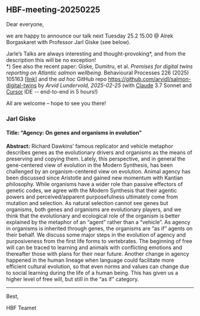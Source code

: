 ## HBF-meeting-20250225

Dear everyone, 

we are happy to announce our talk next Tuesday 25.2 15.00 @ Alrek Borgaskaret with Professor Jarl Giske (see below). 

Jarle’s Talks are always interesting and thought-provoking*, and from the description this will be no exception! <br>
*) See also the recent paper: Giske, Dumitru, et al. _Premises for digital twins reporting on Atlantic salmon wellbeing_. Behavioural Processes 226 (2025) 105163 [[link](./Giske_Dumitru_etal_Premises_for_digital_twins_reporting_on_Atlantic_salmon_wellbeing_Behav_Processes_2025.pdf)] and the _ad hoc_ GitHub repo https://github.com/arvidl/salmon-digital-twins by _Arvid Lundervold, 2025-02-25_ (with [Claude](https://www.anthropic.com/claude?utm_source=chatgpt.com) 3.7 Sonnet and [Cursor](https://www.cursor.com) IDE --  end-to-end in 5 hours!)

All are welcome – hope to see you there!
 
### Jarl Giske 


#### Title: “Agency: On genes and organisms in evolution” <br>
**Abstract:** Richard Dawkins’ famous replicator and vehicle metaphor describes genes as the evolutionary drivers and organisms as the means of preserving and copying them. Lately, this perspective, and in general the gene-centered view of evolution in the Modern Synthesis, has been challenged by an organism-centered view on evolution. Animal agency has been discussed since Aristotle and gained new momentum with Kantian philosophy. While organisms have a wider role than passive effectors of genetic codes, we agree with the Modern Synthesis that their agentic powers and perceived/apparent purposefulness ultimately come from mutation and selection. As natural selection cannot see genes but organisms, both genes and organisms are evolutionary players, and we think that the evolutionary and ecological role of the organism is better explained by the metaphor of an “agent” rather than a “vehicle”. As agency in organisms is inherited through genes, the organisms are “as if” agents on their behalf. We discuss some major steps in the evolution of agency and purposiveness from the first life forms to vertebrates. The beginning of free will can be traced to learning and animals with conflicting emotions and thereafter those with plans for their near future. Another change in agency happened in the human lineage when language could facilitate more efficient cultural evolution, so that even norms and values can change due to social learning during the life of a human being. This has given us a higher level of free will, but still in the “as if” category.


-------

Best,

HBF Teamet
